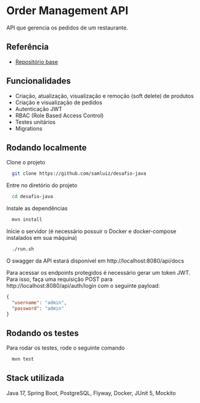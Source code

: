 
# Order Management API

API que gerencia os pedidos de um restaurante.


## Referência

- [Repositório base](https://github.com/mb-data/desafio-java)


## Funcionalidades

- Criação, atualização, visualização e remoção (soft delete) de produtos
- Criação e visualização de pedidos
- Autenticação JWT
- RBAC (Role Based Access Control)
- Testes unitários
- Migrations


## Rodando localmente

Clone o projeto

```bash
  git clone https://github.com/samluiz/desafio-java
```

Entre no diretório do projeto

```bash
  cd desafio-java
```

Instale as dependências

```bash
  mvn install
```

Inicie o servidor (é necessário possuir o Docker e docker-compose instalados em sua máquina)

```bash
  ./run.sh
```

O swagger da API estará disponível em http://localhost:8080/api/docs

Para acessar os endpoints protegidos é necessário gerar um token JWT. Para isso, faça uma requisição POST para http://localhost:8080/api/auth/login com o seguinte payload:

```json
{
  "username": "admin",
  "password": "admin"
}
```

## Rodando os testes

Para rodar os testes, rode o seguinte comando

```bash
  mvn test
```


## Stack utilizada

Java 17, Spring Boot, PostgreSQL, Flyway, Docker, JUnit 5, Mockito